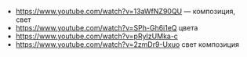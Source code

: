 - https://www.youtube.com/watch?v=13aWfNZ90QU — композиция, свет
- https://www.youtube.com/watch?v=SPh-Gh6i1eQ цвета
- https://www.youtube.com/watch?v=pRyIzUMka-c
- https://www.youtube.com/watch?v=2zmDr9-Uxuo свет композиция